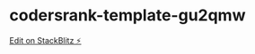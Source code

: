 # codersrank-template-gu2qmw

[Edit on StackBlitz ⚡️](https://stackblitz.com/edit/codersrank-template-gu2qmw)